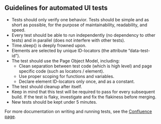 ## Guidelines for automated UI tests

* Tests should only verify one behavior. Tests should be simple and as short as possible, for the purpose of maintainability, readability, and speed.
* Every test should be able to run independently (no dependency to other tests) and in parallel (does not interfere with other tests).
* Time.sleep() is deeply frowned upon.
* Elements are selected by unique ID-locators (the attribute “data-test-id”).
* The test should use the Page Object Model, including:
    * Clean separation between test code (which is high level) and page specific code (such as locators / element).
    * Use proper scoping for functions and variables.
    * Declare element ID-locators only once, and as a constant.
* The test should cleanup after itself.
* Keep in mind that this test will be required to pass for every subsequent build. If the test is flaky, investigate and fix the flakiness before merging.
* New tests should be kept under 5 minutes.

For more documentation on writing and running tests, see the [Confluence page](https://broadinstitute.atlassian.net/wiki/spaces/GAWB/pages/116428999/Creating+and+running+Automated+Tests). 
